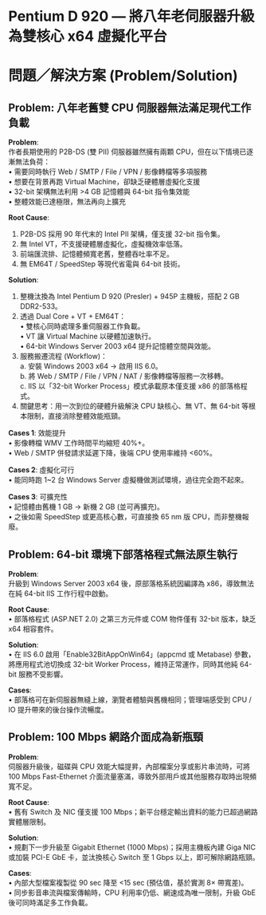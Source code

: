 # Pentium D 920 — 將八年老伺服器升級為雙核心 x64 虛擬化平台

# 問題／解決方案 (Problem/Solution)

## Problem: 八年老舊雙 CPU 伺服器無法滿足現代工作負載

**Problem**:  
作者長期使用的 P2B-DS (雙 PII) 伺服器雖然擁有兩顆 CPU，但在以下情境已逐漸無法負荷：  
• 需要同時執行 Web / SMTP / File / VPN / 影像轉檔等多項服務  
• 想要在背景再跑 Virtual Machine，卻缺乏硬體層虛擬化支援  
• 32-bit 架構無法利用 >4 GB 記憶體與 64-bit 指令集效能  
• 整體效能已達極限，無法再向上擴充

**Root Cause**:  
1. P2B-DS 採用 90 年代末的 Intel PII 架構，僅支援 32-bit 指令集。  
2. 無 Intel VT，不支援硬體層虛擬化，虛擬機效率低落。  
3. 前端匯流排、記憶體頻寬老舊，整體吞吐率不足。  
4. 無 EM64T / SpeedStep 等現代省電與 64-bit 技術。

**Solution**:  
1. 整機汰換為 Intel Pentium D 920 (Presler) + 945P 主機板，搭配 2 GB DDR2-533。  
2. 透過 Dual Core + VT + EM64T：  
   • 雙核心同時處理多重伺服器工作負載。  
   • VT 讓 Virtual Machine 以硬體加速執行。  
   • 64-bit Windows Server 2003 x64 提升記憶體空間與效能。  
3. 服務搬遷流程 (Workflow)：  
   a. 安裝 Windows 2003 x64 → 啟用 IIS 6.0。  
   b. 將 Web / SMTP / File / VPN / NAT / 影像轉檔等服務一次移轉。  
   c. IIS 以「32-bit Worker Process」模式承載原本僅支援 x86 的部落格程式。  
4. 關鍵思考：用一次到位的硬體升級解決 CPU 缺核心、無 VT、無 64-bit 等根本限制，直接消除整體效能瓶頸。

**Cases 1**: 效能提升  
• 影像轉檔 WMV 工作時間平均縮短 40%+。  
• Web / SMTP 併發請求延遲下降，後端 CPU 使用率維持 <60%。  

**Cases 2**: 虛擬化可行  
• 能同時跑 1~2 台 Windows Server 虛擬機做測試環境，過往完全跑不起來。  

**Cases 3**: 可擴充性  
• 記憶體由舊機 1 GB → 新機 2 GB (並可再擴充)。  
• 之後如需 SpeedStep 或更高核心數，可直接換 65 nm 版 CPU，而非整機報廢。  


## Problem: 64-bit 環境下部落格程式無法原生執行

**Problem**:  
升級到 Windows Server 2003 x64 後，原部落格系統因編譯為 x86，導致無法在純 64-bit IIS 工作行程中啟動。

**Root Cause**:  
• 部落格程式 (ASP.NET 2.0) 之第三方元件或 COM 物件僅有 32-bit 版本，缺乏 x64 相容套件。

**Solution**:  
• 在 IIS 6.0 啟用「Enable32BitAppOnWin64」(appcmd 或 Metabase) 參數，將應用程式池切換成 32-bit Worker Process，維持正常運作，同時其他純 64-bit 服務不受影響。

**Cases**:  
• 部落格可在新伺服器無縫上線，瀏覽者體驗與舊機相同；管理端感受到 CPU / IO 提升帶來的後台操作流暢度。


## Problem: 100 Mbps 網路介面成為新瓶頸

**Problem**:  
伺服器升級後，磁碟與 CPU 效能大幅提昇，內部檔案分享或影片串流時，可將 100 Mbps Fast-Ethernet 介面流量塞滿，導致外部用戶或其他服務存取時出現頻寬不足。

**Root Cause**:  
• 舊有 Switch 及 NIC 僅支援 100 Mbps；新平台穩定輸出資料的能力已超過網路實體層限制。

**Solution**:  
• 規劃下一步升級至 Gigabit Ethernet (1000 Mbps)；採用主機板內建 Giga NIC 或加裝 PCI-E GbE 卡，並汰換核心 Switch 至 1 Gbps 以上，即可解除網路瓶頸。

**Cases**:  
• 內部大型檔案複製從 90 sec 降至 <15 sec (預估值，基於實測 8× 帶寬差)。  
• 同步影音串流與檔案傳輸時，CPU 利用率仍低、網速成為唯一限制，升級 GbE 後可同時滿足多工作負載。